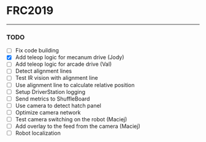 # FRC2019
___
### TODO
- [ ] Fix code building
- [x] Add teleop logic for mecanum drive (Jody)
- [ ] Add teleop logic for arcade drive (Val)
- [ ] Detect alignment lines
- [ ] Test IR vision with alignment line
- [ ] Use alignment line to calculate relative position
- [ ] Setup DriverStation logging
- [ ] Send metrics to ShuffleBoard
- [ ] Use camera to detect hatch panel
- [ ] Optimize camera network
- [ ] Test camera switching on the robot (Maciej)
- [ ] Add overlay to the feed from the camera (Maciej)
- [ ] Robot localization
